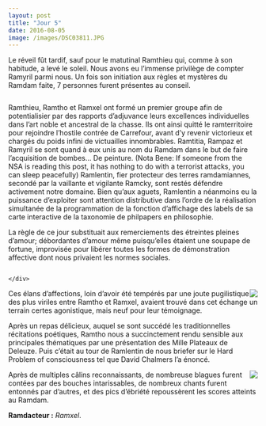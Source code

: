 ```yaml
---
layout: post
title: "Jour 5"
date: 2016-08-05
image: /images/DSC03811.JPG
---
```


Le réveil fût tardif, sauf pour le matutinal Ramthieu qui, comme à son habitude, a levé le soleil.
Nous avons eu l’immense privilège de compter Ramyril parmi nous. Un fois son initiation aux règles et mystères du Ramdam faite, 7 personnes furent présentes au conseil.

<div class="box alt">
	<div class="row uniform 50%">
		<div class="4u"><span class="image fit"><img src="/images/DSC03703.JPG" alt="" /></span></div>
		<div class="4u"><span class="image fit"><img src="/images/IMG_20160805_202443.jpg" alt="" /></span></div>
		<div class="4u"><span class="image fit"><img src="/images/IMG_20160805_202520.jpg" alt="" /></span></div>
	</div>
</div>

Ramthieu, Ramtho et Ramxel ont formé un premier groupe afin de potentialisier par des rapports d’adjuvance leurs excellences individuelles dans l’art noble et ancestral de la chasse. Ils ont ainsi quitté le ramterritoire pour rejoindre l’hostile contrée de Carrefour, avant d’y revenir victorieux et chargés du poids infini de victuailles innombrables.
Ramtitia, Rampaz et Ramyril se sont quand à eux unis au nom du Ramdam dans le but de faire l’acquisition de bombes… De peinture. (Nota Bene: If someone from the NSA is reading this post, it has nothing to do with a terrorist attacks, you can sleep peacefully)
Ramlentin, fier protecteur des terres ramdamiannes, secondé par la vaillante et vigilante Ramcky, sont restés défendre activement notre domaine.
Bien qu’aux aguets, Ramlentin a néanmoins eu la puissance d’exploiter sont attention distributive dans l’ordre de la réalisation simultanée de la programmation de la fonction d’affichage des labels de sa carte interactive de la taxonomie de philpapers en philosophie.

La règle de ce jour substituait aux remerciements des étreintes pleines d’amour; débordantes d’amour même puisqu’elles étaient une soupape de fortune, improvisée pour libérer toutes les formes de démonstration affective dont nous privaient les normes sociales.
<div class="box alt">
	<div class="row uniform 50%">
		<div class="4u"><span class="image fit"><img src="/images/DSC03709.JPG" alt="" /></span></div>
		<div class="4u"><span class="image fit"><img src="/images/DSC03718.JPG" alt="" /></span></div>
		<div class="4u"><span class="image fit"><img src="/images/DSC03719.JPG" alt="" /></span></div>
		<div class="4u"><span class="image fit"><img src="/images/DSC03721.JPG" alt="" /></span></div>
		<div class="4u"><span class="image fit"><img src="/images/DSC03722.JPG" alt="" /></span></div>
		<div class="4u"><span class="image fit"><img src="/images/DSC03723.JPG" alt="" /></span></div>
		<div class="4u"><span class="image fit"><img src="/images/DSC03726.JPG" alt="" /></span></div>
		<div class="4u"><span class="image fit"><img src="/images/DSC03729.JPG" alt="" /></span></div>
		<div class="4u"><span class="image fit"><img src="/images/DSC03730.JPG" alt="" /></span></div>
		<div class="4u"><span class="image fit"><img src="/images/DSC03731.JPG" alt="" /></span></div>
		<div class="4u"><span class="image fit"><img src="/images/DSC03732.JPG" alt="" /></span></div>
		<div class="4u"><span class="image fit"><img src="/images/DSC03735.JPG" alt="" /></span></div>
		<div class="4u"><span class="image fit"><img src="/images/DSC03747.JPG" alt="" /></span></div>
		<div class="4u"><span class="image fit"><img src="/images/DSC03756.JPG" alt="" /></span></div>
		<div class="4u"><span class="image fit"><img src="/images/DSC03765.JPG" alt="" /></span></div>
		<div class="4u"><span class="image fit"><img src="/images/DSC03777.JPG" alt="" /></span></div>
		<div class="4u"><span class="image fit"><img src="/images/DSC03781.JPG" alt="" /></span></div>
		<div class="4u"><span class="image fit"><img src="/images/DSC03782.JPG" alt="" /></span></div>
		<div class="4u"><span class="image fit"><img src="/images/DSC03792.JPG" alt="" /></span></div>
		<div class="4u"><span class="image fit"><img src="/images/DSC03800.JPG" alt="" /></span></div>
		<div class="4u"><span class="image fit"><img src="/images/DSC03809.JPG" alt="" /></span></div>
		<div class="4u"><span class="image fit"><img src="/images/DSC03811.JPG" alt="" /></span></div>
		<div class="4u"><span class="image fit"><img src="/images/IMG_20160805_232050.jpg" alt="" /></span></div>
		<div class="4u"><span class="image fit"><img src="/images/IMG_20160805_233252.jpg" alt="" /></span></div>
						
	</div>
</div>

<div style="float:right; max-width: 500px;"><img src="/images/deleuzien.gif" style="max-width: 500px"></div>

Ces élans d’affections, loin d’avoir été tempérés par une joute pugilistique des plus viriles entre Ramtho et Ramxel, avaient trouvé dans cet échange un terrain certes agonistique, mais neuf pour leur témoignage.

Après un repas délicieux, auquel se sont succédé les traditionnelles récitations poétiques, Ramtho nous a succinctement rendu sensible aux principales thématiques par une présentation des Mille Plateaux de Deleuze. Puis c’était au tour de Ramlentin de nous briefer sur le Hard Problem of consciousness tel que David Chalmers l’a énoncé.

<div style="float:right; max-width: 500px;"><img src="/images/zombiebluesdown.gif" style="max-width: 500px"></div>

Après de multiples câlins reconnaissants, de nombreuse blagues furent contées par des bouches intarissables, de nombreux chants furent entonnés par d’autres, et des pics d’ébriété repoussèrent les scores atteints au Ramdam.



**Ramdacteur :** *Ramxel*.

